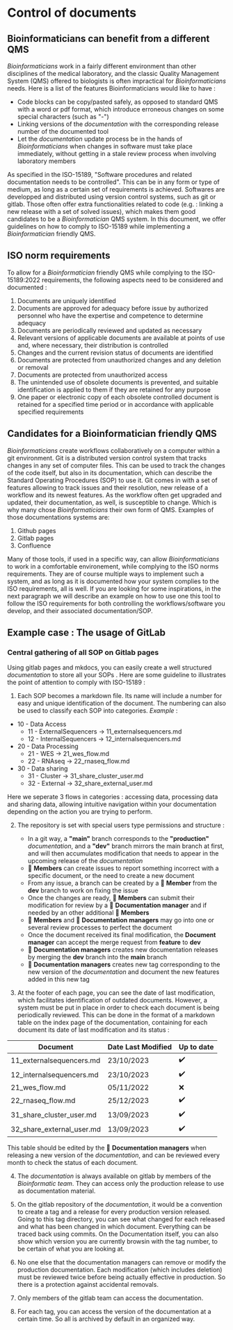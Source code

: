 # Control of documents

## Bioinformaticians can benefit from a different QMS

_Bioinformaticians_ work in a fairly different environment than other disciplines of the medical laboratory, and the classic Quality Management System (QMS) offered to biologists is often impractical for _Bioinformaticians_ needs. Here is a list of the features Bioinformaticians would like to have :

- Code blocks can be copy/pasted safely, as opposed to standard QMS with a word or pdf format, which introduce erroneous changes on some special characters (such as "-")
- Linking versions of the _documentation_ with the corresponding release number of the documented tool
- Let the _documentation_ update process be in the hands of _Bioinformaticians_ when changes in software must take place immediately, without getting in a stale review process when involving laboratory members

As specified in the ISO-15189, "Software procedures and related documentation needs to be controlled". This can be in any form or type of medium, as long as a certain set of requirements is achieved. Softwares are developped and distributed using version control systems, such as git or gitlab. Those often offer extra functionalities related to code (e.g. : linking a new release with a set of solved issues), which makes them good candidates to be a _Bioinformatician_ QMS system. In this document, we offer guidelines on how to comply to ISO-15189 while implementing a _Bioinformatician_ friendly QMS. 

## ISO norm requirements

To allow for a _Bioinformatician_ friendly QMS while complying to the ISO-15189:2022 requirements, the following aspects need to be considered and documented :

1. Documents are uniquely identified
2. Documents are approved for adequacy before issue by authorized personnel who have the expertise and competence to determine adequacy
3. Documents are periodically reviewed and updated as necessary
4. Relevant versions of applicable documents are available at points of use and, where necessary, their distribution is controlled
5. Changes and the current revision status of documents are identified
6. Documents are protected from unauthorized changes and any deletion or removal
7. Documents are protected from unauthorized access
8. The unintended use of obsolete documents is prevented, and suitable identification is applied to them if they are retained for any purpose
9. One paper or electronic copy of each obsolete controlled document is retained for a specified time period or in accordance with applicable specified requirements

## Candidates for a Bioinformatician friendly QMS

_Bioinformaticians_ create workflows collaboratively on a computer within a git environment. Git is a distributed version control system that tracks changes in any set of computer files. This can be used to track the changes of the code itself, but also in its documentation, which can describe the Standard Operating Procedures (SOP) to use it. Git comes in with a set of features allowing to track issues and their resolution, new release of a workflow and its newest features. As the workflow often get upgraded and updated, their documentation, as well, is susceptible to change. Which is why many chose _Bioinformaticians_ their own form of QMS. Examples of those documentations systems are:

1. Github pages
2. Gitlab pages
3. Confluence

Many of those tools, if used in a specific way, can allow _Bioinformaticians_ to work in a comfortable environement, while complying to the ISO norms requirements. They are of course multiple ways to implement such a system, and as long as it is documented how your system complies to the ISO requirements, all is well. If you are looking for some inspirations, in the next paragraph we will describe an example on how to use one this tool to follow the ISO requirements for both controlling the workflows/software you develop, and their associated documentation/SOP.

## Example case : The usage of GitLab

### Central gathering of all SOP on Gitlab pages

Using gitlab pages and mkdocs, you can easily create a well structured _documentation_ to store all your SOPs . Here are some guideline to illustrates the point of attention to comply with ISO-15189 :

1. Each SOP becomes a markdown file. Its name will include a number for easy and unique identification of the document. The numbering can also be used to classify each SOP into categories. _Example_ :
   
- 10 - Data Access
    - 11 - ExternalSequencers -> 11_externalsequencers.md
    - 12 - InternalSequencers -> 12_internalsequencers.md
- 20 - Data Processing
    - 21 - WES -> 21_wes_flow.md
    - 22 - RNAseq -> 22_rnaseq_flow.md
- 30 - Data sharing
    - 31 - Cluster -> 31_share_cluster_user.md
    - 32 - External -> 32_share_external_user.md      

 Here we seperate 3 flows in categories : accessing data, processing data and sharing data, allowing intuitive navigation within your documentation depending on the action you are trying to perform.

2. The repository is set with special users type permissions and structure :
    - In a git way, a __"main"__ branch corresponds to the __"production"__ _documentation_, and a __"dev"__ branch mirrors the main branch at first, and will then accumulates modification that needs to appear in the upcoming release of the _documentation_
    - 🤵 __Members__ can create issues to report something incorrect with a specific document, or the need to create a new document
    - From any issue, a branch can be created by a 🤵 __Member__ from the __dev__ branch to work on fixing the issue
    - Once the changes are ready, 🤵 __Members__ can submit their modification for review by a 👮 __Documentation manager__ and if needed by an other additional 🤵 __Members__
    - 🤵 __Members__ and 👮 __Documentation managers__ may go into one or several review processes to perfect the document
    - Once the document received its final modification, the __Document manager__ can accept the merge request from __feature__ to __dev__
    - 👮 __Documentation managers__ creates new documentation releases by merging the __dev__ branch into the __main__ branch
    - 👮 __Documentation managers__ creates new tag corresponding to the new version of the _documentation_ and document the new features added in this new tag

3. At the footer of each page, you can see the date of last modification, which facilitates identification of outdated documents. However, a system must be put in place in order to check each document is being periodically reviewed. This can be done in the format of a markdown table on the index page of the documentation, containing for each document its date of last modification and its status :

| Document                  | Date Last Modified | Up to date         |
|---------------------------|--------------------|--------------------|
| 11_externalsequencers.md  | 23/10/2023         | :heavy_check_mark: |
| 12_internalsequencers.md  | 23/10/2023         | :heavy_check_mark: |
| 21_wes_flow.md            | 05/11/2022         | :x:                |
| 22_rnaseq_flow.md         | 25/12/2023         | :heavy_check_mark: |
| 31_share_cluster_user.md  | 13/09/2023         | :heavy_check_mark: |
| 32_share_external_user.md | 13/09/2023         | :heavy_check_mark: |

This table should be edited by the 👮 __Documentation managers__ when releasing a new version of the _documentation_, and can be reviewed every month to check the status of each document.

4. The _documentation_ is always available on gitlab by members of the _Bioinformatic team_. They can access only the production release to use as documentation material.

5. On the gitlab repository of the _documentation_, it would be a convention to create a tag and a release for every production version released. Going to this tag directory, you can see what changed for each released and what has been changed in which document. Everything can be traced back using commits. On the Documentation itself, you can also show which version you are currently browsin with the tag number, to be certain of what you are looking at.

6. No one else that the documentation managers can remove or modify the production documentation. Each modification (which includes deletion) must be reviewed twice before being actually effective in production. So there is a protection against accidental removals.

7. Only members of the gitlab team can access the documentation.

8. For each tag, you can access the version of the documentation at a certain time. So all is archived by default in an organized way.



